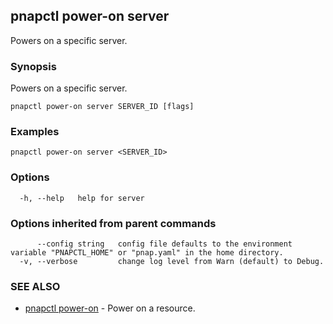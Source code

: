 ## pnapctl power-on server

Powers on a specific server.

### Synopsis

Powers on a specific server.

```
pnapctl power-on server SERVER_ID [flags]
```

### Examples

```
pnapctl power-on server <SERVER_ID>
```

### Options

```
  -h, --help   help for server
```

### Options inherited from parent commands

```
      --config string   config file defaults to the environment variable "PNAPCTL_HOME" or "pnap.yaml" in the home directory.
  -v, --verbose         change log level from Warn (default) to Debug.
```

### SEE ALSO

* [pnapctl power-on](pnapctl_power-on.md)	 - Power on a resource.

